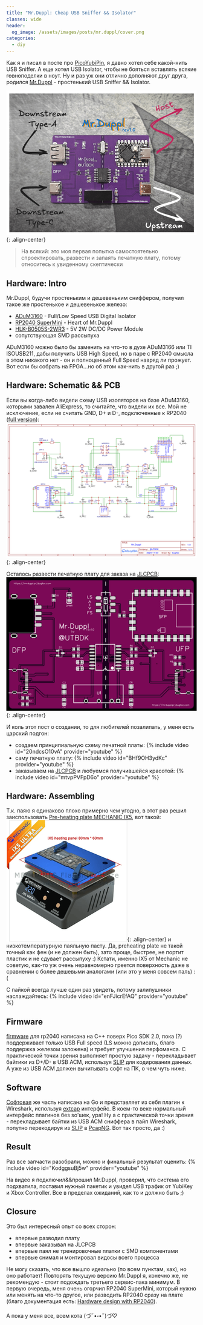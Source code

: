 ```yaml
---
title: "Mr.Duppl: Cheap USB Sniffer && Isolator"
classes: wide
header:
  og_image: /assets/images/posts/mr.duppl/cover.png
categories:
  - diy
---
```

Как я и писал в посте про [PicoYubiPin](https://ut.buglloc.com/pico-yubipin/), я давно хотел себе какой-нить USB Sniffer. А еще хотел USB Isolator, чтобы не бояться вставлять всякие ~~говно~~поделки в ноут. Ну и раз уж они отлично дополняют друг друга, родился [Mr.Duppl](https://github.com/buglloc/mr.duppl) - простенький USB Sniffer && Isolator.

![cover](/assets/images/posts/mr.duppl/cover.png){: .align-center}

> На всякий: это моя первая попытка самостоятельно спроектировать, развести и запаять печатную плату, потому относитесь к увиденному скептически

## Hardware: Intro
Mr.Duppl, будучи простеньким и дешевеньким сниффером, получил такое же простенькое и дешевенькое железо:
  - [ADuM3160](https://github.com/buglloc/mr.duppl/blob/main/hardware/docs/ADuM3160.pdf) - Full/Low Speed USB Digital Isolator
  - [RP2040 SuperMini](https://www.aliexpress.com/item/1005005910512138.html) - Heart of Mr.Duppl
  - [HLK-B0505S-2WR3](https://github.com/buglloc/mr.duppl/blob/main/hardware/docs/B_S-2WR3%20series%20technical%20manual%20V1.0.pdf) - 5V 2W DC/DC Power Module
  - сопутствующая SMD рассыпуха

ADuM3160 можно было бы заменить на что-то в духе ADuM3166 или TI ISOUSB211, дабы получить USB High Speed, но в паре с RP2040 смысла в этом никакого нет - он и полноценный Full Speed навряд ли прожует. Вот если бы собрать на FPGA...но об этом как-нить в другой раз ;)

## Hardware: Schematic && PCB
Если вы когда-либо видели схему USB изоляторов на базе ADuM3160, которыми завален AliExpress, то считайте, что видели их все. Мой не исключение, если не считать GND, D+ и D-, подключенные к RP2040 ([full version](https://github.com/buglloc/mr.duppl/blob/main/hardware/schematic.pdf)):
![cover](/assets/images/posts/mr.duppl/schematic.png){: .align-center}

Осталось развести печатную плату для заказа на [JLCPCB](https://jlcpcb.com/):
![cover](/assets/images/posts/mr.duppl/pcb.png){: .align-center}

И коль этот пост о создании, то для любителей позалипать, у меня есть царский подгон:
  - создаем принципиальную схему печатной платы:
{% include video id="20ndcsO10vA" provider="youtube" %}
  - саму печатную плату:
{% include video id="BHf9OH3ydKc" provider="youtube" %}
  - заказываем на [JLCPCB](https://jlcpcb.com/) и любуемся получившейся красотой:
{% include video id="mtvpPVFpD6o" provider="youtube" %}

## Hardware: Assembling
Т.к. паяю я одинаково плохо примерно чем угодно, в этот раз решил заиспользовать [Pre-heating plate MECHANIC IX5](https://www.aliexpress.com/item/1005003011795691.html), вот такой:
![cover](/assets/images/posts/mr.duppl/ix5.png){: .align-center}
и низкотемпературную паяльную пасту. Да, preheating plate не такой точный как фен (и не должен быть), зато проще, быстрее, не портит пластик и не сдувает рассыпуху :) Кстати, именно IX5 от Mechanic не советую, как-то уж очень неравномерно греется поверхность даже в сравнении с более дешевыми аналогами (или это у меня совсем паль) :(

C пайкой всегда лучше один раз увидеть, потому залипушники наслаждайтесь:
{% include video id="enFJicrEfAQ" provider="youtube" %}

## Firmware
[firmware](https://github.com/buglloc/mr.duppl/tree/main/firmware) для rp2040 написана на C++ поверх Pico SDK 2.0, пока (?) поддерживает только USB Full speed (LS можно дописать, благо поддержка железом заложена) и требует улучшения перфоманса. С практической точки зрения выполняет простую задачу - перекладывает байтики из D+/D- в USB ACM, используя [SLIP](https://en.wikipedia.org/wiki/Serial_Line_Internet_Protocol) для кодирования данных. А уже из USB ACM должен вычитывать софт на ПК, о чем чуть ниже.

## Software
[Софтовая](https://github.com/buglloc/mr.duppl/tree/main/software) же часть написана на Go и представляет из себя плагин к Wireshark, используя [extcap](https://www.wireshark.org/docs/wsdg_html_chunked/ChCaptureExtcap.html) интерфейс. В коем-то веке нормальный интерфейс плагинов без so'шек, ура! Ну а с практической точки зрения - перекладывает байтки из USB ACM сниффера в пайп Wireshark, попутно перекодируя из [SLIP](https://en.wikipedia.org/wiki/Serial_Line_Internet_Protocol) в [PcapNG](https://pcapng.com/). Вот так просто, да :)

## Result
Раз все запчасти разобрали, можно и финальный результат оценить:
{% include video id="KodggsuBj5w" provider="youtube" %}

На видео я подключил&&прошил Mr.Duppl, проверил, что система его подхватила, поставил нужный пакетик и увидел USB трафик от YubiKey и Xbox Controller. Все в пределах ожиданий, как то и должно быть ;)

## Closure
Это был интересный опыт со всех сторон:
- впервые разводил плату
- впервые заказывал на JLCPCB
- впервые паял не тренировочные платки с SMD компонентами
- впервые снимал и монтировал видосы всего процесса

Не могу сказать, что все вышло идеально (по всем пунктам, хах), но оно работает! Повторять текущую версию Mr.Duppl я, конечно же, не рекомендую - стоит подождать третьего сервис-пака минимум. В первую очередь, меня очень огорчил RP2040 SuperMini, который нужно или менять на что-то другое, или разводить RP2040 сразу на плате (благо документация есть: [Hardware design with RP2040](https://datasheets.raspberrypi.com/rp2040/hardware-design-with-rp2040.pdf)).

А пока у меня все, всем кота (づ˶•༝•˶)づ♡

